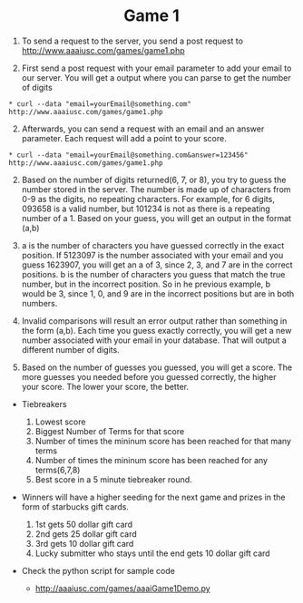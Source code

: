 <h1 align="center">
  Game 1
</h1>

1. To send a request to the server, you send a post request to http://www.aaaiusc.com/games/game1.php

  1. First send a post request with your email parameter to add your email to our server. You will get a output where you can parse to get the number of digits

    * curl --data "email=yourEmail@something.com" http://www.aaaiusc.com/games/game1.php

  2. Afterwards, you can send a request with an email and an answer parameter. Each request will add a point to your score.

    * curl --data "email=yourEmail@something.com&answer=123456" http://www.aaaiusc.com/games/game1.php

2. Based on the number of digits returned(6, 7, or 8), you try to guess the number stored in the server. The number is made up of characters from 0-9 as the digits, no repeating characters. For example, for 6 digits, 093658 is a valid number, but 101234 is not as there is a repeating number of a 1. Based on your guess, you will get an output in the format (a,b)

  1. a is the number of characters you have guessed correctly in the exact position. If 5123097 is the number associated with your email and you guess 1623907, you will get an a of 3, since 2, 3, and 7 are in the correct positions. b is the number of characters you guess that match the true number, but in the incorrect position. So in he previous example, b would be 3, since 1, 0, and 9 are in the incorrect positions but are in both numbers.

  2. Invalid comparisons will result an error output rather than something in the form (a,b). Each time you guess exactly correctly, you will get a new number associated with your email in your database. That will output a different number of digits.

3. Based on the number of guesses you guessed, you will get a score. The more guesses you needed before you guessed correctly, the higher your score. The lower your score, the better.
  
  * Tiebreakers
    1. Lowest score
    2. Biggest Number of Terms for that score
    3. Number of times the mininum score has been reached for that many terms
    4. Number of times the mininum score has been reached for any terms(6,7,8)
    5. Best score in a 5 minute tiebreaker round.

  * Winners will have a higher seeding for the next game and prizes in the form of starbucks gift cards.
    1. 1st gets 50 dollar gift card
    2. 2nd gets 25 dollar gift card
    3. 3rd gets 10 dollar gift card
    4. Lucky submitter who stays until the end gets 10 dollar gift card
  
  * Check the python script for sample code
    * http://aaaiusc.com/games/aaaiGame1Demo.py
